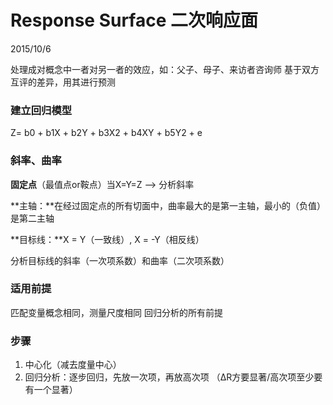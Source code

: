 # Response Surface 二次响应面

2015/10/6

处理成对概念中一者对另一者的效应，如：父子、母子、来访者咨询师
基于双方互评的差异，用其进行预测

### 建立回归模型
Z= b0 + b1X + b2Y + b3X2 + b4XY + b5Y2 + e

### 斜率、曲率
**固定点**（最值点or鞍点）当X=Y=Z  --> 分析斜率

**主轴：**在经过固定点的所有切面中，曲率最大的是第一主轴，最小的（负值）是第二主轴

**目标线：**X = Y（一致线）, X = -Y（相反线）

分析目标线的斜率（一次项系数）和曲率（二次项系数）

### 适用前提
匹配变量概念相同，测量尺度相同
回归分析的所有前提

### 步骤
1. 中心化（减去度量中心）
3. 回归分析：逐步回归，先放一次项，再放高次项 （ΔR方要显著/高次项至少要有一个显著）



